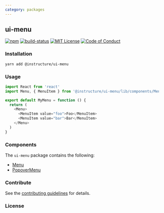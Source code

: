 ```yaml
---
category: packages
---
```


## ui-menu

[![npm][npm]][npm-url]
[![build-status][build-status]][build-status-url]
[![MIT License][license-badge]][LICENSE]
[![Code of Conduct][coc-badge]][coc]


### Installation

```sh
yarn add @instructure/ui-menu
```

### Usage

```js
import React from 'react'
import Menu, { MenuItem } from '@instructure/ui-menu/lib/components/Menu'

export default MyMenu = function () {
  return (
    <Menu>
      <MenuItem value="foo">Foo</MenuItem>
      <MenuItem value="bar">Bar</MenuItem>
    </Menu>
  )
}
```

### Components
The `ui-menu` package contains the following:
- [Menu](#Menu)
- [PopoverMenu](#PopoverMenu)

### Contribute

See the [contributing guidelines](#contributing) for details.

### License

[npm]: https://img.shields.io/npm/v/@instructure/ui-menu.svg
[npm-url]: https://npmjs.com/package/@instructure/ui-menu

[build-status]: https://travis-ci.org/instructure/instructure-ui.svg?branch=master
[build-status-url]: https://travis-ci.org/instructure/instructure-ui "Travis CI"

[license-badge]: https://img.shields.io/npm/l/instructure-ui.svg?style=flat-square
[license]: https://github.com/instructure/instructure-ui/blob/master/LICENSE

[coc-badge]: https://img.shields.io/badge/code%20of-conduct-ff69b4.svg?style=flat-square
[coc]: https://github.com/instructure/instructure-ui/blob/master/CODE_OF_CONDUCT.md
